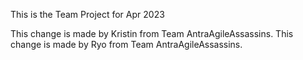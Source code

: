This is the Team Project for Apr 2023

This change is made by Kristin from Team AntraAgileAssassins.
This change is made by Ryo from Team AntraAgileAssassins.
